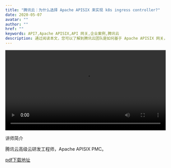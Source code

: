 ```yaml
---  
title: "腾讯云：为什么选择 Apache APISIX 来实现 k8s ingress controller?"
date: 2020-05-07 
avatar: ""
author: ""
href: ""
keywords: API7,Apache APISIX,API 网关,企业案例,腾讯云
description: 通过阅读本文，您可以了解到腾讯云团队是如何基于 Apache APISIX 网关，打造出全新的网关服务。
---  
```


<div style="text-align: center">
  <video controls src="https://opentalk-blog.b0.upaiyun.com/prod/2019-12-19/db80d142da2bc6ab32938ce7a7f5fbb7.mp4" style="width: 100%"></video>
</div>

讲师简介

腾讯云高级云研发工程师，Apache APISIX PMC。

[pdf下载地址](https://opentalk-blog.b0.upaiyun.com/prod/2020-01-02/fb4ebdf92d7a8e17a5d20682e25cadb4.pdf)
